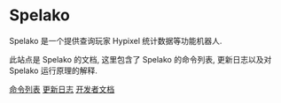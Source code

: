 # Spelako
Spelako 是一个提供查询玩家 Hypixel 统计数据等功能机器人.

此站点是 Spelako 的文档, 这里包含了 Spelako 的命令列表, 更新日志以及对 Spelako 运行原理的解释.

[命令列表](help.md)
[更新日志](changelogs.md)
[开发者文档](deploy.md)